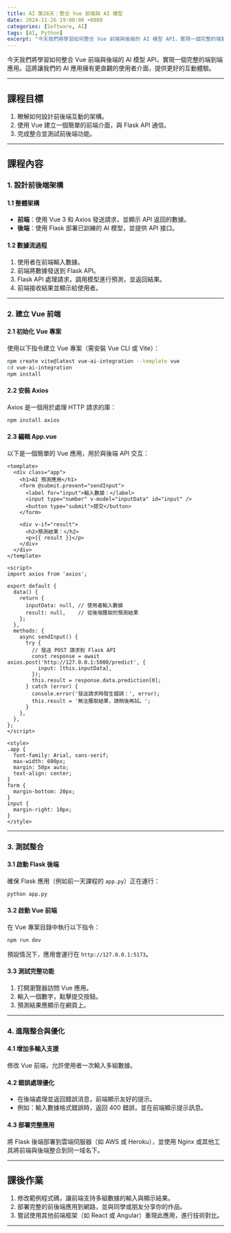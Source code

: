 ```yaml
---
title: AI 第26天：整合 Vue 前端與 AI 模型
date: 2024-11-26 19:00:00 +0800
categories: [Software, AI]
tags: [AI, Python] 
excerpt: "今天我們將學習如何整合 Vue 前端與後端的 AI 模型 API，實現一個完整的端到端應用。這將讓我們的 AI 應用擁有更直觀的使用者介面，提供更好的互動體驗。"
---
```


今天我們將學習如何整合 Vue 前端與後端的 AI 模型 API，實現一個完整的端到端應用。這將讓我們的 AI 應用擁有更直觀的使用者介面，提供更好的互動體驗。  

---

## **課程目標**  
1. 瞭解如何設計前後端互動的架構。  
2. 使用 Vue 建立一個簡單的前端介面，與 Flask API 通信。  
3. 完成整合並測試前後端功能。  

---

## **課程內容**  

### **1. 設計前後端架構**

#### **1.1 整體架構**  
- **前端**：使用 Vue 3 和 Axios 發送請求，並顯示 API 返回的數據。  
- **後端**：使用 Flask 部署已訓練的 AI 模型，並提供 API 接口。  

#### **1.2 數據流過程**  
1. 使用者在前端輸入數據。  
2. 前端將數據發送到 Flask API。  
3. Flask API 處理請求，調用模型進行預測，並返回結果。  
4. 前端接收結果並顯示給使用者。  

---

### **2. 建立 Vue 前端**

#### **2.1 初始化 Vue 專案**  
使用以下指令建立 Vue 專案（需安裝 Vue CLI 或 Vite）：  
```bash
npm create vite@latest vue-ai-integration --template vue
cd vue-ai-integration
npm install
```

#### **2.2 安裝 Axios**  
Axios 是一個用於處理 HTTP 請求的庫：  
```bash
npm install axios
```

#### **2.3 編輯 App.vue**  
以下是一個簡單的 Vue 應用，用於與後端 API 交互：  

```vue
<template>
  <div class="app">
    <h1>AI 預測應用</h1>
    <form @submit.prevent="sendInput">
      <label for="input">輸入數據：</label>
      <input type="number" v-model="inputData" id="input" />
      <button type="submit">提交</button>
    </form>

    <div v-if="result">
      <h2>預測結果：</h2>
      <p>{{ result }}</p>
    </div>
  </div>
</template>

<script>
import axios from 'axios';

export default {
  data() {
    return {
      inputData: null, // 使用者輸入數據
      result: null,    // 從後端獲取的預測結果
    };
  },
  methods: {
    async sendInput() {
      try {
        // 發送 POST 請求到 Flask API
        const response = await axios.post('http://127.0.0.1:5000/predict', {
          input: [this.inputData],
        });
        this.result = response.data.prediction[0];
      } catch (error) {
        console.error('發送請求時發生錯誤：', error);
        this.result = '無法獲取結果，請稍後再試。';
      }
    },
  },
};
</script>

<style>
.app {
  font-family: Arial, sans-serif;
  max-width: 600px;
  margin: 50px auto;
  text-align: center;
}
form {
  margin-bottom: 20px;
}
input {
  margin-right: 10px;
}
</style>
```

---

### **3. 測試整合**  

#### **3.1 啟動 Flask 後端**  
確保 Flask 應用（例如前一天課程的 `app.py`）正在運行：  
```bash
python app.py
```

#### **3.2 啟動 Vue 前端**  
在 Vue 專案目錄中執行以下指令：  
```bash
npm run dev
```
預設情況下，應用會運行在 `http://127.0.0.1:5173`。  

#### **3.3 測試完整功能**  
1. 打開瀏覽器訪問 Vue 應用。  
2. 輸入一個數字，點擊提交按鈕。  
3. 預測結果應顯示在網頁上。  

---

### **4. 進階整合與優化**

#### **4.1 增加多輸入支援**  
修改 Vue 前端，允許使用者一次輸入多組數據。  

#### **4.2 錯誤處理優化**  
- 在後端處理並返回錯誤消息，前端顯示友好的提示。  
- 例如：輸入數據格式錯誤時，返回 400 錯誤，並在前端顯示提示訊息。  

#### **4.3 部署完整應用**  
將 Flask 後端部署到雲端伺服器（如 AWS 或 Heroku），並使用 Nginx 或其他工具將前端與後端整合到同一域名下。  

---

## **課後作業**  
1. 修改範例程式碼，讓前端支持多組數據的輸入與顯示結果。  
2. 部署完整的前後端應用到網路，並與同學或朋友分享你的作品。  
3. 嘗試使用其他前端框架（如 React 或 Angular）重現此應用，進行技術對比。  

---
